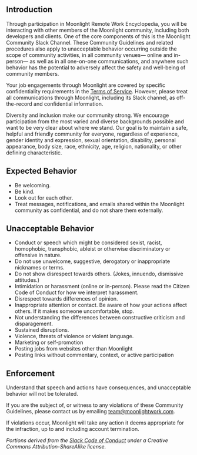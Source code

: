 ## Introduction

Through participation in Moonlight Remote Work Encyclopedia, you will be interacting with other members of the Moonlight community, including both developers and clients. One of the core components of this is the Moonlight Community Slack Channel. These Community Guidelines and related procedures also apply to unacceptable behavior occurring outside the scope of community activities, in all community venues— online and in-person— as well as in all one-on-one communications, and anywhere such behavior has the potential to adversely affect the safety and well-being of community members.

Your job engagements through Moonlight are covered by specific confidentiality requirements in the [Terms of Service](/terms). However, please treat all communications through Moonlight, including its Slack channel, as off-the-record and confidential information.

Diversity and inclusion make our community strong. We encourage participation from the most varied and diverse backgrounds possible and want to be very clear about where we stand. Our goal is to maintain a safe, helpful and friendly community for everyone, regardless of experience, gender identity and expression, sexual orientation, disability, personal appearance, body size, race, ethnicity, age, religion, nationality, or other defining characteristic.

## Expected Behavior

* Be welcoming.
* Be kind.
* Look out for each other.
* Treat messages, notifications, and emails shared within the Moonlight community as confidential, and do not share them externally.

## Unacceptable Behavior

* Conduct or speech which might be considered sexist, racist, homophobic, transphobic, ableist or otherwise discriminatory or offensive in nature.
* Do not use unwelcome, suggestive, derogatory or inappropriate nicknames or terms.
* Do not show disrespect towards others. (Jokes, innuendo, dismissive attitudes.)
* Intimidation or harassment (online or in-person). Please read the Citizen Code of Conduct for how we interpret harassment.
* Disrespect towards differences of opinion.
* Inappropriate attention or contact. Be aware of how your actions affect others. If it makes someone uncomfortable, stop.
* Not understanding the differences between constructive criticism and disparagement.
* Sustained disruptions.
* Violence, threats of violence or violent language.
* Marketing or self-promotion
* Posting jobs from websites other than Moonlight
* Posting links without commentary, context, or active participation

## Enforcement

Understand that speech and actions have consequences, and unacceptable behavior will not be tolerated. 

If you are the subject of, or witness to any violations of these Community Guidelines, please contact us by emailing [team@moonlightwork.com](mailto:team@moonlightwork.com).

If violations occur, Moonlight will take any action it deems appropriate for the infraction, up to and including account termination.

*Portions derived from the [Slack Code of Conduct](https://api.slack.com/docs/community-code-of-conduct) under a Creative Commons Attribution-ShareAlike license.*